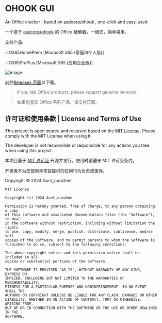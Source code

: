 # OHOOK GUI

An Office cracker , based on [asdcorp/ohook](https://github.com/asdcorp/ohook) , one-click and easy-used.

一个基于 [asdcorp/ohook](https://github.com/asdcorp/ohook) 的 Office 破解器，一键式，简单易用。

支持产品: 

✅O365HomePrem [Microsoft 365 (家庭和个人版)]

✅O365ProPlus [Microsoft 365 (应用企业版)]

![image](https://github.com/yangnuozhen/ohook-GUI/assets/56541171/0376cdb7-5d3d-4cc8-a36d-e93de20e6cb9)


前往[Releases 页面](https://github.com/yangnuozhen/ohook-GUI/releases)以下载。

> If you like Office products, please support genuine versions.
> 
> 如果您喜欢 Office 系列产品，请支持正版。

## 许可证和使用条款 | License and Terms of Use

This project is open source and released based on the [MIT License](https://github.com/yangnuozhen/ohook-GUI/blob/master/LICENSE.txt). Please comply with the MIT License when using it.

The developer is not responsible or responsible for any actions you take when using this project.

本项目基于 [MIT 许可证](https://github.com/yangnuozhen/ohook-GUI/blob/master/LICENSE.txt) 开源并发行。使用时请遵守 MIT 许可证条约。

开发者不为您使用本项目提供的任何行为负责或担保。

Copyright © 2024 Aunt_nuozhen

```
MIT License

Copyright (c) 2024 Aunt_nuozhen

Permission is hereby granted, free of charge, to any person obtaining a copy
of this software and associated documentation files (the "Software"), to deal
in the Software without restriction, including without limitation the rights
to use, copy, modify, merge, publish, distribute, sublicense, and/or sell
copies of the Software, and to permit persons to whom the Software is
furnished to do so, subject to the following conditions:

The above copyright notice and this permission notice shall be included in all
copies or substantial portions of the Software.

THE SOFTWARE IS PROVIDED "AS IS", WITHOUT WARRANTY OF ANY KIND, EXPRESS OR
IMPLIED, INCLUDING BUT NOT LIMITED TO THE WARRANTIES OF MERCHANTABILITY,
FITNESS FOR A PARTICULAR PURPOSE AND NONINFRINGEMENT. IN NO EVENT SHALL THE
AUTHORS OR COPYRIGHT HOLDERS BE LIABLE FOR ANY CLAIM, DAMAGES OR OTHER
LIABILITY, WHETHER IN AN ACTION OF CONTRACT, TORT OR OTHERWISE, ARISING FROM,
OUT OF OR IN CONNECTION WITH THE SOFTWARE OR THE USE OR OTHER DEALINGS IN THE
SOFTWARE.
```
